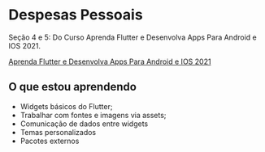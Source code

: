 # Despesas Pessoais

Seção 4 e 5: Do Curso Aprenda Flutter e Desenvolva Apps Para Android e IOS 2021.

[Aprenda Flutter e Desenvolva Apps Para Android e IOS 2021](https://www.udemy.com/course/curso-flutter/)

## O que estou aprendendo

- Widgets básicos do Flutter;
- Trabalhar com fontes e imagens via assets;
- Comunicação de dados entre widgets
- Temas personalizados
- Pacotes externos
